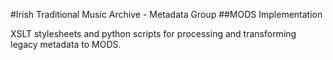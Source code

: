 #Irish Traditional Music Archive - Metadata Group
##MODS Implementation

XSLT stylesheets and python scripts for processing and transforming legacy metadata to MODS.


